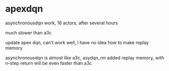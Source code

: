 # apexdqn
asynchronousdqn work, 16 actors, after several hours

much slower than a3c

update apex dqn, can't work well, I have no idea how to make replay memory

asynchronousdqn is almost like a3c, asydqn_rm added replay memory, with n-step return will be even faster than a3c
